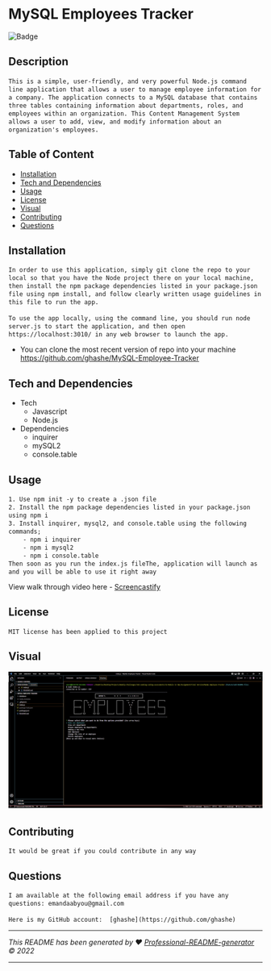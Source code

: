 # MySQL Employees Tracker

![Badge](https://img.shields.io/badge/License-MIT-blue.svg)

## Description

    This is a simple, user-friendly, and very powerful Node.js command line application that allows a user to manage employee information for a company. The application connects to a MySQL database that contains three tables containing information about departments, roles, and employees within an organization. This Content Management System allows a user to add, view, and modify information about an organization's employees.

## Table of Content

- [Installation](#installation)
- [Tech and Dependencies](#tech-and-dependencies)
- [Usage](#usage)
- [License](#license)
- [Visual](#visual)
- [Contributing](#contributing)
- [Questions](#questions)

## Installation

    In order to use this application, simply git clone the repo to your local so that you have the Node project there on your local machine, then install the npm package dependencies listed in your package.json file using npm install, and follow clearly written usage guidelines in this file to run the app.

    To use the app locally, using the command line, you should run node server.js to start the application, and then open https://localhost:3010/ in any web browser to launch the app.

- You can clone the most recent version of repo into your machine
  https://github.com/ghashe/MySQL-Employee-Tracker

## Tech and Dependencies

- Tech
  - Javascript
  - Node.js
- Dependencies
  - inquirer
  - mySQL2
  - console.table

## Usage

    1. Use npm init -y to create a .json file
    2. Install the npm package dependencies listed in your package.json using npm i
    3. Install inquirer, mysql2, and console.table using the following commands;
        - npm i inquirer
        - npm i mysql2
        - npm i console.table
    Then soon as you run the index.js fileThe, application will launch as and you will be able to use it right away

View walk through video here - [Screencastify](https://drogle.com/file/d/15MWsLb3hn8ZhXSl6RV_6Cd6UZbjsgPTZ/view)<br>

## License

    MIT license has been applied to this project

## Visual

![alt text](./assets/images/MySQL_employee_tracker_screenshot.png)
<br>

## Contributing

    It would be great if you could contribute in any way

## Questions

    I am available at the following email address if you have any questions: emandaabyou@gmail.com

    Here is my GitHub account:  [ghashe](https://github.com/ghashe)

---

_This README has been generated by ❤ [Professional-README-generator](https://github.com/ghashe/professional-README-generator) © 2022_

---
